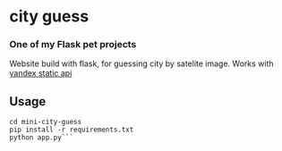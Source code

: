 # city guess
### One of my Flask pet projects
Website build with flask, for guessing city by satelite image. 
Works with [yandex static api](https://yandex.ru/dev/staticapi/doc/ru/)
## Usage
```git clone https://github.com/Brajenko/mini-city-guess
cd mini-city-guess
pip install -r requirements.txt
python app.py```

